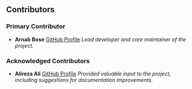 ## Contributors

### Primary Contributor
- **Arnab Bose**
  [GitHub Profile](https://github.com/hirak99)
  *Lead developer and core maintainer of the project.*

### Acknowledged Contributors
- **Alireza Ali**
  [GitHub Profile](https://github.com/pinchedsquare)
  *Provided valuable input to the project, including suggestions for documentation improvements.*
